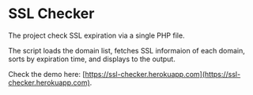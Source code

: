 # SSL Checker

The project check SSL expiration via a single PHP file.

The script loads the domain list, fetches SSL informaion of each domain, sorts by expiration time, and displays to the output.

Check the demo here: [https://ssl-checker.herokuapp.com](https://ssl-checker.herokuapp.com).
